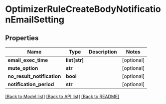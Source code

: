 # OptimizerRuleCreateBodyNotificationEmailSetting

## Properties
Name | Type | Description | Notes
------------ | ------------- | ------------- | -------------
**email_exec_time** | **list[str]** |  | [optional] 
**mute_option** | **str** |  | [optional] 
**no_result_notification** | **bool** |  | [optional] 
**notification_period** | **str** |  | [optional] 

[[Back to Model list]](../README.md#documentation-for-models) [[Back to API list]](../README.md#documentation-for-api-endpoints) [[Back to README]](../README.md)

